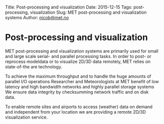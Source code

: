 Title: Post-processing and visualization
Date: 2015-12-15
Tags: post-processing, visualization
Slug: MET post-processing and visualization systems
Author: nicob@met.no

# Post-processing and visualization

MET post-processing and visualization systems are primarily used for
small and large scale serial- and parallel processing tasks. In order
to post- or reprocess modeldata or to visualize 2D/3D data remotely,
MET relies on state-of-the are technology.

To achieve the maximum throughput and to handle the huge amounts of
parallel I/O operations Researcher and Meteorologists at MET benefit
of low latency and high bandwidth networks and highly parallel storage
systems We ensure data integrity by checksumming network traffic and
on disk data.

To enable remote sites and airports to access (weather) data on demand
and independent from your location we are providing a remote 2D/3D
visualization service.
